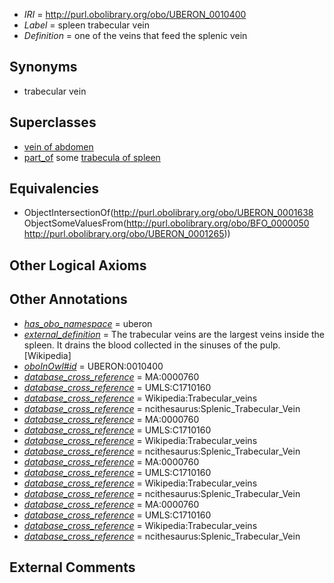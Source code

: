  * *IRI* = http://purl.obolibrary.org/obo/UBERON_0010400
 * *Label* = spleen trabecular vein
 * *Definition* = one of the veins that feed the splenic vein

## Synonyms

 * trabecular vein

## Superclasses

 * [vein of abdomen](../../UBERON/26/UBERON_0013126.md)
 * [part_of](../../BFO/50/BFO_0000050.md) some [trabecula of spleen](../../UBERON/65/UBERON_0001265.md)

## Equivalencies

 * ObjectIntersectionOf(<http://purl.obolibrary.org/obo/UBERON_0001638> ObjectSomeValuesFrom(<http://purl.obolibrary.org/obo/BFO_0000050> <http://purl.obolibrary.org/obo/UBERON_0001265>))

## Other Logical Axioms


## Other Annotations

 * *[has_obo_namespace](../../ce/oboInOwl#hasOBONamespace.md)* = uberon
 * *[external_definition](../../UBPROP/01/UBPROP_0000001.md)* = The trabecular veins are the largest veins inside the spleen. It drains the blood collected in the sinuses of the pulp.[Wikipedia]
 * *[oboInOwl#id](../../id/oboInOwl#id.md)* = UBERON:0010400
 * *[database_cross_reference](../../ef/oboInOwl#hasDbXref.md)* = MA:0000760
 * *[database_cross_reference](../../ef/oboInOwl#hasDbXref.md)* = UMLS:C1710160
 * *[database_cross_reference](../../ef/oboInOwl#hasDbXref.md)* = Wikipedia:Trabecular_veins
 * *[database_cross_reference](../../ef/oboInOwl#hasDbXref.md)* = ncithesaurus:Splenic_Trabecular_Vein
 * *[database_cross_reference](../../ef/oboInOwl#hasDbXref.md)* = MA:0000760
 * *[database_cross_reference](../../ef/oboInOwl#hasDbXref.md)* = UMLS:C1710160
 * *[database_cross_reference](../../ef/oboInOwl#hasDbXref.md)* = Wikipedia:Trabecular_veins
 * *[database_cross_reference](../../ef/oboInOwl#hasDbXref.md)* = ncithesaurus:Splenic_Trabecular_Vein
 * *[database_cross_reference](../../ef/oboInOwl#hasDbXref.md)* = MA:0000760
 * *[database_cross_reference](../../ef/oboInOwl#hasDbXref.md)* = UMLS:C1710160
 * *[database_cross_reference](../../ef/oboInOwl#hasDbXref.md)* = Wikipedia:Trabecular_veins
 * *[database_cross_reference](../../ef/oboInOwl#hasDbXref.md)* = ncithesaurus:Splenic_Trabecular_Vein
 * *[database_cross_reference](../../ef/oboInOwl#hasDbXref.md)* = MA:0000760
 * *[database_cross_reference](../../ef/oboInOwl#hasDbXref.md)* = UMLS:C1710160
 * *[database_cross_reference](../../ef/oboInOwl#hasDbXref.md)* = Wikipedia:Trabecular_veins
 * *[database_cross_reference](../../ef/oboInOwl#hasDbXref.md)* = ncithesaurus:Splenic_Trabecular_Vein

## External Comments

